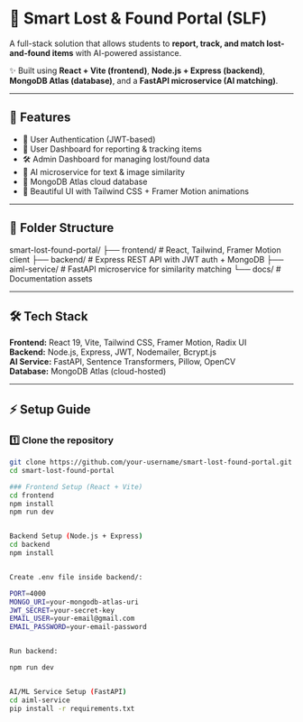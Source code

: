 # 🧩 Smart Lost & Found Portal (SLF)

A full-stack solution that allows students to **report, track, and match lost-and-found items** with AI-powered assistance.  

✨ Built using **React + Vite (frontend)**, **Node.js + Express (backend)**, **MongoDB Atlas (database)**, and a **FastAPI microservice (AI matching)**.

---

## 🚀 Features
- 🔑 User Authentication (JWT-based)
- 👤 User Dashboard for reporting & tracking items
- 🛠️ Admin Dashboard for managing lost/found data
- 🤖 AI microservice for text & image similarity
- 💾 MongoDB Atlas cloud database
- 🎨 Beautiful UI with Tailwind CSS + Framer Motion animations

---

## 📂 Folder Structure
smart-lost-found-portal/
├── frontend/ # React, Tailwind, Framer Motion client
├── backend/ # Express REST API with JWT auth + MongoDB
├── aiml-service/ # FastAPI microservice for similarity matching
└── docs/ # Documentation assets



---

## 🛠️ Tech Stack
**Frontend:** React 19, Vite, Tailwind CSS, Framer Motion, Radix UI  
**Backend:** Node.js, Express, JWT, Nodemailer, Bcrypt.js  
**AI Service:** FastAPI, Sentence Transformers, Pillow, OpenCV  
**Database:** MongoDB Atlas (cloud-hosted)  

---

## ⚡ Setup Guide

### 1️⃣ Clone the repository
```bash
git clone https://github.com/your-username/smart-lost-found-portal.git
cd smart-lost-found-portal

### Frontend Setup (React + Vite)
cd frontend
npm install
npm run dev


Backend Setup (Node.js + Express)
cd backend
npm install


Create .env file inside backend/:

PORT=4000
MONGO_URI=your-mongodb-atlas-uri
JWT_SECRET=your-secret-key
EMAIL_USER=your-email@gmail.com
EMAIL_PASSWORD=your-email-password


Run backend:

npm run dev


AI/ML Service Setup (FastAPI)
cd aiml-service
pip install -r requirements.txt
